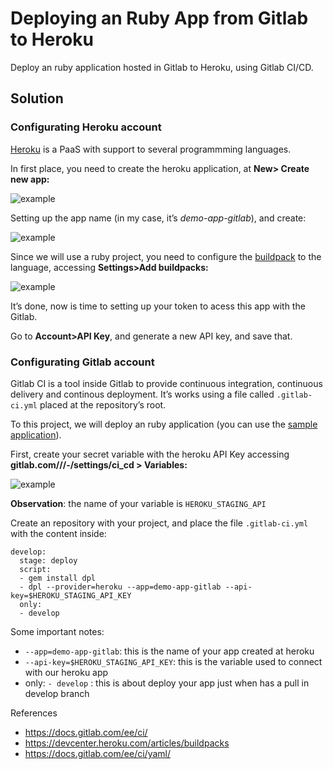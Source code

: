 # Deploying an Ruby App from Gitlab to Heroku
Deploy an ruby application hosted in Gitlab to Heroku, using Gitlab CI/CD.

## Solution
### Configurating Heroku account
[Heroku](https://www.heroku.com/) is a PaaS with support to several programmming languages.

In first place, you need to create the heroku application, at **New> Create new app:**

![example](https://edsoncelio.github.io/static/new_project_heroku.png)

Setting up the app name (in my case, it’s *demo-app-gitlab*), and create:

![example](https://edsoncelio.github.io/static/create_app_heroku.png)

Since we will use a ruby project, you need to configure the [buildpack](https://devcenter.heroku.com/articles/buildpacks) to the language, accessing **Settings>Add buildpacks:**

![example](https://edsoncelio.github.io/static/heroku_buildpack.png)

It’s done, now is time to setting up your token to acess this app with the Gitlab.

Go to **Account>API Key**, and generate a new API key, and save that.

### Configurating Gitlab account
Gitlab CI is a tool inside Gitlab to provide continuous integration, continuous delivery and continous deployment. It’s works using a file called `.gitlab-ci.yml` placed at the repository’s root.

To this project, we will deploy an ruby application (you can use the [sample application](https://github.com/heroku/ruby-getting-started)).

First, create your secret variable with the heroku API Key accessing **gitlab.com///-/settings/ci_cd > Variables:**

![example](https://edsoncelio.github.io/static/variable_gitlab.png)

**Observation**: the name of your variable is `HEROKU_STAGING_API`

Create an repository with your project, and place the file `.gitlab-ci.yml` with the content inside:

```
develop:
  stage: deploy
  script:
  - gem install dpl
  - dpl --provider=heroku --app=demo-app-gitlab --api-key=$HEROKU_STAGING_API_KEY
  only:
  - develop
```

Some important notes:

- `--app=demo-app-gitlab`: this is the name of your app created at heroku
- `--api-key=$HEROKU_STAGING_API_KEY`: this is the variable used to connect with our heroku app
- only: `- develop` : this is about deploy your app just when has a pull in develop branch

References
- https://docs.gitlab.com/ee/ci/
- https://devcenter.heroku.com/articles/buildpacks
- https://docs.gitlab.com/ee/ci/yaml/
